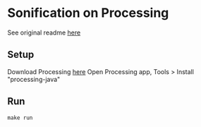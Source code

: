 # Sonification on Processing

See original readme [here](./ORIGINAL_README.md)

## Setup
Download Processing [here](https://processing.org/download)
Open Processing app, Tools > Install "processing-java"

## Run
```
make run
```